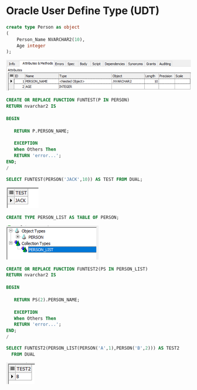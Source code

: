 # Oracle User Define Type \(UDT\)

```sql
create type Person as object
(
    Person_Name NVARCHAR2(10),
    Age integer
);
```



![](../.gitbook/assets/image%20%28268%29.png)



```sql
CREATE OR REPLACE FUNCTION FUNTEST(P IN PERSON)
RETURN nvarchar2 IS

BEGIN

   RETURN P.PERSON_NAME;

   EXCEPTION
   When Others Then
   RETURN 'error...';
END; 
/
```

```sql
SELECT FUNTEST(PERSON('JACK',10)) AS TEST FROM DUAL;
```

![](../.gitbook/assets/image%20%28474%29.png)





```sql
CREATE TYPE PERSON_LIST AS TABLE OF PERSON;
```

![](../.gitbook/assets/image%20%28398%29.png)



```sql
CREATE OR REPLACE FUNCTION FUNTEST2(PS IN PERSON_LIST)
RETURN nvarchar2 IS

BEGIN

   RETURN PS(2).PERSON_NAME;

   EXCEPTION
   When Others Then
   RETURN 'error...';
END;
/

```

```sql
SELECT FUNTEST2(PERSON_LIST(PERSON('A',1),PERSON('B',2))) AS TEST2
  FROM DUAL
```

![](../.gitbook/assets/image%20%28382%29.png)





